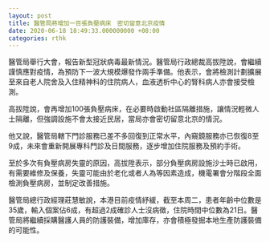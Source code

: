 ```yaml
---
layout: post
title: 醫管局將增加一百張負壓病床　密切留意北京疫情
date: 2020-06-18 18:49:33.000000000 +08:00
categories: rthk
---
```


醫管局舉行大會，報告新型冠狀病毒最新情況。醫管局行政總裁高拔陞說，會繼續謹慎應對疫情，為預防下一波大規模爆發作兩手準備。他表示，會將檢測計劃擴展至來自老人院舍及入住精神科的住院病人，血液透析中心的腎科病人亦會接受檢測。

高拔陞說，會再增加100張負壓病床，在必要時啟動社區隔離措施，讓情況輕微人士隔離，但強調設施不會太接近民居，當局亦會密切留意北京的情況。

他又說，醫管局轄下門診服務已差不多回復到正常水平，內窺鏡服務亦已恢復8至9成，未來會重新開展專科門診及日間服務，逐步增加住院服務及預約手術。

至於多次有負壓病房失靈的原因，高拔陞表示，部分負壓病房設施沙士時已啟用，有需要維修及保養，失靈可能由於老化或者人為等因素造成，機電署會分階段全面檢測負壓病房，並制定改善措施。

醫管局總行政經理莊慧敏說，本港目前疫情紓緩，截至本周二，患者年齡中位數是35歲，輸入個案佔6成，有超過2成確診人士沒病徵，住院時間中位數為21日。醫管局將繼續採購醫護人員的防護裝備，增加庫存，亦會積極發掘本地生產防護裝備的可能性。
